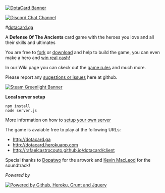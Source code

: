 [![DotaCard Banner](http://rafaelcastrocouto.github.io/dotacard/client/img/banner.jpg)][1]

[![Discord Chat Channel](http://rafaelcastrocouto.github.io/dotacard/client/img/discord.png)][2]

#[dotacard.ga][3]

A **Defense Of The Ancients** card game with the heroes you love and all their skills and ultimates

You are free to [fork][4] or [download][5] and help to build the game, you can even make a hero and [win real cash!][6]

In our Wiki page you can ckeck out the [game rules][7] and much more.

Please report any [sugestions or issues][8] here at github.

[![Steam Greenlight Banner](http://rafaelcastrocouto.github.io/dotacard/client/img/greenlight-banner.png)][9]

**Local server setup**

    npm install
    node server.js

More information on how to [setup your own server][10]

The game is avaiable free to play at the following URLs:

 - http://dotacard.ga
 - http://dotacard.herokuapp.com
 - http://rafaelcastrocouto.github.io/dotacard/client

Special thanks to [Dopatwo](https://www.youtube.com/user/dopatwo) for the artwork and [Kevin MacLeod](https://www.youtube.com/channel/UCBqb0wSlWVFBnSuTI3Tcxig/videos) for the soundtrack!

*Powered by*

[![Powered by Github, Heroku, Grunt and Jquery](http://rafaelcastrocouto.github.io/dotacard/client/img/poweredby-banner.jpg)][1]


[1]: http://dotacard.herokuapp.com

[2]: https://discord.gg/FvTDss3

[3]: http://dotacard.ga

[4]: https://github.com/rafaelcastrocouto/dotacard/fork

[5]: https://github.com/rafaelcastrocouto/dotacard/archive/gh-pages.zip

[6]: https://github.com/rafaelcastrocouto/dotacard/wiki/Dotacard-Wiki#how-to-develop-a-new-hero

[7]: https://github.com/rafaelcastrocouto/dotacard/wiki/Dotacard-Wiki#game-rules

[8]: https://github.com/rafaelcastrocouto/dotacard/issues/new

[9]: http://steamcommunity.com/sharedfiles/filedetails/?id=500624204

[10]: https://github.com/rafaelcastrocouto/dotacard/wiki/Dotacard-Wiki#how-to-setup-a-local-server